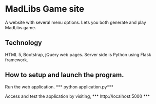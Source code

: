 # MadLibs Game site

A website with several menu options. 
Lets you both generate and play MadLibs game.

## Technology
HTML 5, Bootstrap, jQuery web pages.
Server side is Python using Flask framework.

## How to setup and launch the program.
Run the web application.
   *** python application.py***

Access and test the application by visiting,
*** http://localhost:5000 ***
